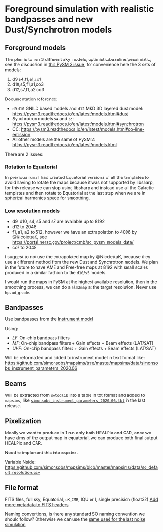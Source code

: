 Foreground simulation with realistic bandpasses and new Dust/Synchrotron models
===============================================================================

## Foreground models

The plan is to run 3 different sky models, optimistic/baseline/pessimistic, see the discussion in [this PySM 3 issue](https://github.com/galsci/pysm/issues/103#issuecomment-1081241879), for convenience here the 3 sets of models:

1. d9,s4,f1,a1,co1
2. d10,s5,f1,a1,co3
3. d12,s7,f1,a2,co3

Documentation reference:

* `d9` `d10` GNILC based models and `d12` MKD 3D layered dust model: https://pysm3.readthedocs.io/en/latest/models.html#dust
* Synchrotron models `s4` and `s5`: https://pysm3.readthedocs.io/en/latest/models.html#synchrotron
* CO: https://pysm3.readthedocs.io/en/latest/models.html#co-line-emission
* All other models are the same of PySM 2: https://pysm3.readthedocs.io/en/latest/models.html

There are 2 issues:

### Rotation to Equatorial

In previous runs I had created Equatorial versions of all the templates to avoid having to rotate the maps because it was not supported by libsharp, for this release we can stop using libsharp and instead use all the Galactic templates and then rotate to Equatorial at the last step when we are in spherical harmonics space for smoothing.

### Low resolution models

* d9, d10, s4, s5 and s7 are available up to 8192
* d12 to 2048
* f1, a1, a2 to 512, however we have an extrapolation to 4096 by @NicolettaK, see <https://portal.nersc.gov/project/cmb/so_pysm_models_data/>
* co? to 2048

I suggest to not use the extrapolated map by @NicolettaK, because they use a different method from the new Dust and Synchrotron models. We plan in the future to have AME and Free-free maps at 8192 with small scales produced in a similar fashion to the `d10`/`s5` models.

I would run the maps in PySM at the highest available resolution, then in the smoothing process, we can do a `alm2map` at the target resolution.
Never use `hp.ud_grade`.

## Bandpasses

Use bandpasses from the [Instrument model](https://github.com/simonsobs/instrument_model/tree/master/instrument_hardware/modeled_bandpasses)

Using:

* *LF*: On-chip bandpass filters
* *MF*: On-chip bandpass filters + Gain effects + Beam effects (LAT/SAT)
* *UHF*: On-chip bandpass filters + Gain effects + Beam effects (LAT/SAT)

Will be reformatted and added to instrument model in text format like: <https://github.com/simonsobs/mapsims/tree/master/mapsims/data/simonsobs_instrument_parameters_2020.06>

## Beams

Will be extracted from `sotodlib` into a table in txt format and added to `mapsims`, like [`simonsobs_instrument_parameters_2020.06.tbl`](https://github.com/simonsobs/mapsims/blob/master/mapsims/data/simonsobs_instrument_parameters_2020.06/simonsobs_instrument_parameters_2020.06.tbl) in the last release.

## Pixelization

Ideally we want to produce in 1 run only both HEALPix and CAR, once we have alms of the output map in equatorial, we can produce both final output HEALPix and CAR.

Need to implement this into `mapsims`.

Variable Nside: <https://github.com/simonsobs/mapsims/blob/master/mapsims/data/so_default_resolution.csv>

## File format

FITS files, full sky, Equatorial, `uK_CMB`, IQU or I, single precision (float32)
[Add more metadata to FITS headers](https://github.com/simonsobs/map_based_simulations/issues/38)

Naming conventions, is there any standard SO naming convention we should follow?
Otherwise we can use the [same used for the last noise simulation](https://github.com/simonsobs/map_based_simulations/tree/master/202006_noise#available-maps)
